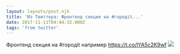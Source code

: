 ```yaml
---
layout: layouts/post.njk
title: 'Из Твиттера: Фронтенд секция на #городit...'
date: 2017-11-11T04:44:32.000Z
tags: 'from twitter'
---
```



Фронтенд секция на #городit например https://t.co/lYA5c2K9wf
  <img src="https://pbs.twimg.com/media/DOU17RvX0AAQS05.jpg" />
